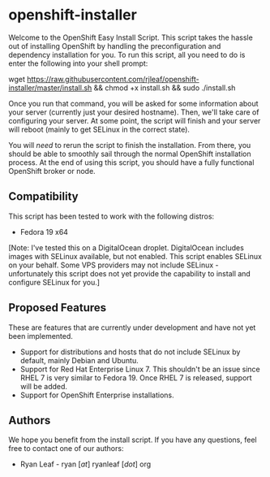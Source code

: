 openshift-installer
===================
Welcome to the OpenShift Easy Install Script. This script takes the hassle out of installing OpenShift by handling the preconfiguration and dependency installation for you. To run this script, all you need to do is enter the following into your shell prompt:

wget https://raw.githubusercontent.com/rjleaf/openshift-installer/master/install.sh && chmod +x install.sh && sudo ./install.sh

Once you run that command, you will be asked for some information about your server (currently just your desired hostname). Then, we'll take care of configuring your server. At some point, the script will finish and your server will reboot (mainly to get SELinux in the correct state).

You will _need_ to rerun the script to finish the installation. From there, you should be able to smoothly sail through the normal OpenShift installation process. At the end of using this script, you should have a fully functional OpenShift broker or node.

## Compatibility ##
This script has been tested to work with the following distros:
  - Fedora 19 x64

[Note: I've tested this on a DigitalOcean droplet. DigitalOcean includes images with SELinux available, but not enabled. This script enables SELinux on your behalf. Some VPS providers may not include SELinux - unfortunately this script does not yet provide the capability to install and configure SELinux for you.]


## Proposed Features ##
These are features that are currently under development and have not yet been implemented.
  - Support for distributions and hosts that do not include SELinux by default, mainly Debian and Ubuntu.
  - Support for Red Hat Enterprise Linux 7. This shouldn't be an issue since RHEL 7 is very similar to Fedora 19. Once RHEL 7 is released, support will be added.
  - Support for OpenShift Enterprise installations.
   
  
## Authors ##
We hope you benefit from the install script. If you have any questions, feel free to contact one of our authors:

- Ryan Leaf - ryan [*at*] ryanleaf [*dot*] org
